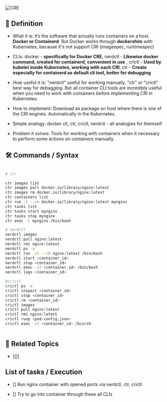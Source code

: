 
  
![CRE](images/cre.png)
## 📌 Definition

- What it is: it’s the software that actually runs containers on a host. **Docker or Containerd**. But Docker works through **dockershim** with Kubernetes, because it's not support CRI (imagespec, runtimespec)

- CLIs: docker - **specifically for Docker CRE**, nerdctl - **Likewise docker command, created for containerd, convenient in use** , crictl - **Used by kubelet inside Kubernetes, working with each CRI**, ctr - **Create especially for containerd as default cli tool, better for debugging**

- How useful it is: "nerdctl" useful for working manually, "ctr" or "crictl" best way for debagging. But all container CLI tools are incredibly useful when you need to work with containers before implementing CRI in Kubernetes. 

- How to implement: Download as package on host where there is one of the CRI engines. Automatically in the Kubernetes. 

- Simple analogy: docker cli, ctr, crictl, nerdctl - all analogies for themself 

- Problem it solves: Tools for working with containers when it necessary to perform some actions on containers manually. 

  

## 🛠 Commands / Syntax

```bash

# ctr 

ctr images list
ctr images pull docker.io/library/nginx:latest
ctr images rm docker.io/library/nginx:latest
ctr containers list
ctr run -t --rm docker.io/library/nginx:latest mynginx
ctr tasks list
ctr tasks start mynginx
ctr tasks stop mynginx
ctr exec -t mynginx /bin/bash

# nerdctl
nerdctl images
nerdctl pull nginx:latest
nerdctl rmi nginx:latest
nerdctl ps -a
nerdctl run -it --rm nginx:latest /bin/bash
nerdctl start <container_id>
nerdctl stop <container_id>
nerdctl exec -it <container_id> /bin/bash
nerdctl logs <container_id>

#crictl
crictl ps -a
crictl inspect <container_id>
crictl stop <container_id>
crictl rm <container_id>
crictl images
crictl pull nginx:latest
crictl rmi nginx:latest
crictl runp <pod-config.json>
crictl exec -it <container_id> /bin/sh



```

## 🔗 Related Topics

- [[]]

## List of tasks / Execution

- [] Run nginx container with opened ports via nerdctl, ctr, crictl

- [] Try to go into container through these all CLIs 